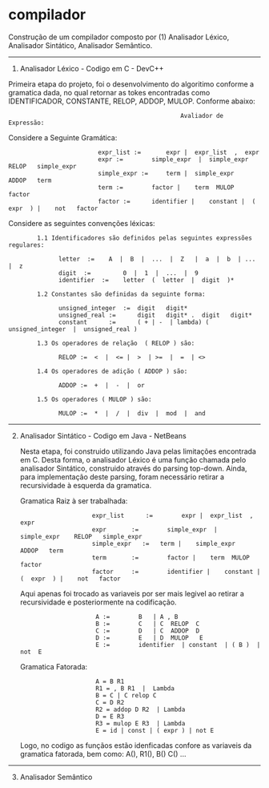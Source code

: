 # compilador

Construção de um compilador composto por (1) Analisador Léxico, Analisador Sintático, Analisador Semântico.
________________________________________________________________________________________________________________________________________
1. Analisador Léxico - Codigo em C - DevC++
   
  Primeira etapa do projeto, foi o desenvolvimento do algoritimo conforme a gramatica dada, no qual retornar as tokes encontradas como     IDENTIFICADOR, CONSTANTE, RELOP, ADDOP, MULOP. Conforme abaixo:

                                                    Avaliador de Expressão:	 

  Considere a Seguinte Gramática:
  
                             expr_list :=	    expr |	expr_list  ,  expr
                             expr := 	    simple_expr  |	simple_expr    RELOP   simple_expr
                             simple_expr :=     term |	simple_expr   ADDOP   term
                             term :=	    factor |	term  MULOP  factor
                             factor :=	    identifier |	constant |	(  expr  ) | 	not   factor
	
  Considere as seguintes convenções léxicas:

            1.1 Identificadores são definidos pelas seguintes expressões regulares:

                  letter  :=	A  |  B  |  ...  |  Z   |  a  |  b  | ... |  z 
                  digit  :=	        0  |  1  |  ...  |  9
                  identifier  :=	letter  (  letter  |  digit  )*

            1.2 Constantes são definidas da seguinte forma:

                  unsigned_integer	:=	digit   digit*
                  unsigned_real	:=  	digit   digit* .  digit   digit*
                  constant	    :=	    ( + | -  | lambda) ( unsigned_integer  |  unsigned_real )

            1.3 Os operadores de relação  ( RELOP ) são:

                  RELOP	:=	<  |  <= |  >  | >=  |  =  | <>

            1.4 Os operadores de adição ( ADDOP ) são:

                  ADDOP	:=	+  |  -  |  or

            1.5 Os operadores ( MULOP ) são:

                  MULOP	:= 	*  |  /  |  div  |  mod  |  and
________________________________________________________________________________________________________________________________________
2. Analisador Sintático - Codigo em Java - NetBeans

    Nesta etapa, foi construido utilizando Java pelas limitações encontrada em C. Desta forma, o analisador Léxico é uma função chamada     pelo analisador Sintático, construido através do parsing top-down. Ainda, para implementação deste parsing, foram necessário retirar     a recursividade à esquerda da gramatica.
    
    Gramatica Raiz à ser trabalhada:
    
                           expr_list 	  :=	    expr |	expr_list  ,  expr
                           expr 	  := 	    simple_expr  |	simple_expr    RELOP   simple_expr
                           simple_expr   :=   term |	simple_expr   ADDOP   term
                           term 	  :=	    factor |	term  MULOP  factor
                           factor 	  :=	    identifier |	constant |	(  expr  ) | 	not   factor
	
    Aqui apenas foi trocado as variaveis por ser mais legivel ao retirar a recursividade e posteriormente na codificação.
    
                            A :=	    B	| A , B
                            B :=    	C	| C  RELOP  C
                            C :=    	D	| C  ADDOP  D
                            D :=	    E	| D  MULOP   E
                            E :=	    identifier	| constant  | ( B )  | not  E
     
     Gramatica Fatorada:    
     
                            A = B R1
                            R1 = , B R1  |  Lambda
                            B = C | C relop C
                            C = D R2 
                            R2 = addop D R2  | Lambda
                            D = E R3
                            R3 = mulop E R3  | Lambda
                            E = id | const | ( expr ) | not E
                            
     
     Logo, no codigo as funçãos estão idenficadas confore as variaveis da gramatica fatorada, bem como: A(), R1(), B() C() ...

    
________________________________________________________________________________________________________________________________________

3. Analisador Semântico
